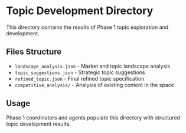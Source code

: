 # Topic Development Directory

This directory contains the results of Phase 1 topic exploration and development.

## Files Structure

- `landscape_analysis.json` - Market and topic landscape analysis
- `topic_suggestions.json` - Strategic topic suggestions
- `refined_topic.json` - Final refined topic specification
- `competitive_analysis/` - Analysis of existing content in the space

## Usage

Phase 1 coordinators and agents populate this directory with structured topic development results.